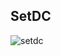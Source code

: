 ## SetDC
![setdc](https://user-images.githubusercontent.com/81265884/112222158-a46b2d80-8c28-11eb-9104-a3233aae06fa.gif)
